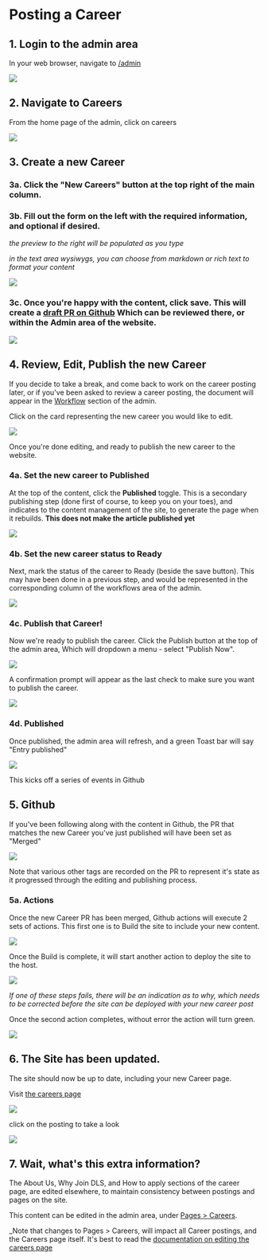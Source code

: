 Posting a Career
================

## 1. Login to the admin area

In your web browser, navigate to [/admin](https://dancinglightstudios.ca/admin)

![](./images/docs-admin-login.png)

## 2. Navigate to Careers

From the home page of the admin, click on careers

![](./images/docs-admin-careers.png)

## 3. Create a new Career

### 3a. Click the "New Careers" button at the top right of the main column.

### 3b. Fill out the form on the left with the required information, and optional if desired.

_the preview to the right will be populated as you type_

_in the text area wysiwygs, you can choose from markdown or rich text to format your content_

![](./images/docs-admin-careers-create.png)

### 3c. Once you're happy with the content, click save. This will create a [draft PR on Github](https://github.com/DancingLightStudios/dancinglightstudios.github.io/pulls) Which can be reviewed there, or within the Admin area of the website.

![](./images/docs-github-draft-pr.png)

## 4. Review, Edit, Publish the new Career

If you decide to take a break, and come back to work on the career posting later, or if you've been asked to review a career posting, the document will appear in the [Workflow](https://dancinglightstudios.ca/admin/#/workflow) section of the admin. 

Click on the card representing the new career you would like to edit.

![](./images/docs-admin-workflow.png)

Once you're done editing, and ready to publish the new career to the website.

### 4a. Set the new career to Published

At the top of the content, click the __Published__ toggle. This is a secondary publishing step (done first of course, to keep you on your toes), and indicates to the content management of the site, to generate the page when it rebuilds. __This does not make the article published yet__

![](./images/docs-admin-careers-publish-toggle.png)

### 4b. Set the new career status to Ready

Next, mark the status of the career to Ready (beside the save button). This may have been done in a previous step, and would be represented in the corresponding column of the workflows area of the admin.

![](./images/docs-admin-careers-ready.png)

### 4c. Publish that Career!

Now we're ready to publish the career. Click the Publish button at the top of the admin area, Which will dropdown a menu - select "Publish Now".

![](./images/docs-admin-careers-publish.png)

A confirmation prompt will appear as the last check to make sure you want to publish the career.

![](./images/docs-admin-careers-publish-confirm.png)

### 4d. Published

Once published, the admin area will refresh, and a green Toast bar will say "Entry published"

![](./images/docs-admin-careers-published.png)

This kicks off a series of events in Github

## 5. Github

If you've been following along with the content in Github, the PR that matches the new Career you've just published will have been set as "Merged"

![](./images/docs-github-actions-pr.png)

Note that various other tags are recorded on the PR to represent it's state as it progressed through the editing and publishing process.

### 5a. Actions

Once the new Career PR has been merged, Github actions will execute 2 sets of actions. This first one is to Build the site to include your new content.

![](./images/docs-github-actions-build.png)

Once the Build is complete, it will start another action to deploy the site to the host.

![](./images/docs-github-actions-deploy.png)

_If one of these steps fails, there will be an indication as to why, which needs to be corrected before the site can be deployed with your new career post_

Once the second action completes, without error the action will turn green.

![](./images/docs-github-actions-deployed.png)

## 6. The Site has been updated.

The site should now be up to date, including your new Career page. 

Visit [the careers page](https://dancinglightstudios.ca/careers)

![](./images/docs-website-careers.png)

click on the posting to take a look

![](./images/docs-website-career-posting.png)

## 7. Wait, what's this extra information?

The About Us, Why Join DLS, and How to apply sections of the career page, are edited elsewhere, to maintain consistency between postings and pages on the site. 

This content can be edited in the admin area, under [Pages > Careers](https://dancinglightstudios.ca/admin/#/collections/pages/entries/page-careers). 

_Note that changes to Pages > Careers, will impact all Career postings, and the Careers page itself. It's best to read the [documentation on editing the careers page](./edit-page-careers.md)